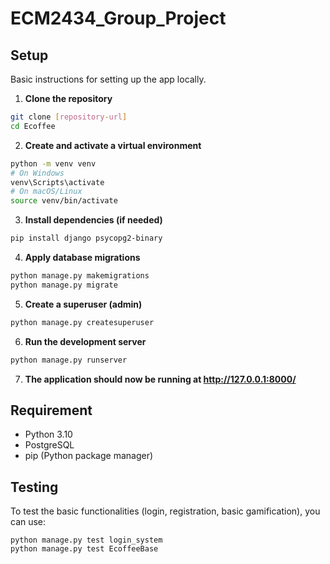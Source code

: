 # ECM2434_Group_Project

## Setup
Basic instructions for setting up the app locally. 

1. **Clone the repository**
```bash
git clone [repository-url]
cd Ecoffee
```

2. **Create and activate a virtual environment**
```bash
python -m venv venv
# On Windows
venv\Scripts\activate
# On macOS/Linux
source venv/bin/activate
```

3. **Install dependencies (if needed)**
```bash
pip install django psycopg2-binary
```

4. **Apply database migrations**
```bash
python manage.py makemigrations
python manage.py migrate
```

5. **Create a superuser (admin)**
```bash
python manage.py createsuperuser
```

6. **Run the development server**
```bash
python manage.py runserver
```

7. **The application should now be running at http://127.0.0.1:8000/**
   
## Requirement
- Python 3.10
- PostgreSQL
- pip (Python package manager)

## Testing
To test the basic functionalities (login, registration, basic gamification), you can use:

~~~
python manage.py test login_system
python manage.py test EcoffeeBase
~~~
